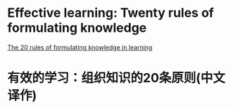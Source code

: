 # Effective learning: Twenty rules of formulating knowledge
[The 20 rules of formulating knowledge in learning](https://www.supermemo.com/en/articles/20rules)

# 有效的学习：组织知识的20条原则(中文译作)
